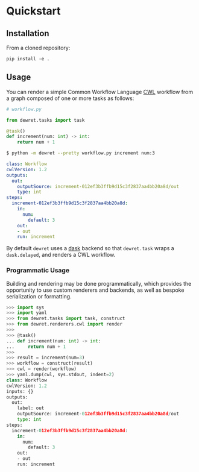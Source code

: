 # Quickstart

## Installation

From a cloned repository:

    pip install -e .

## Usage

You can render a simple Common Workflow Language [CWL](https://www.commonwl.org/) workflow from a graph composed of one or more tasks as follows:

```python
# workflow.py

from dewret.tasks import task

@task()
def increment(num: int) -> int:
    return num + 1
```

```sh
$ python -m dewret --pretty workflow.py increment num:3
```

```yaml
class: Workflow
cwlVersion: 1.2
outputs:
  out:
    outputSource: increment-012ef3b3ffb9d15c3f2837aa4bb20a8d/out
    type: int
steps:
  increment-012ef3b3ffb9d15c3f2837aa4bb20a8d:
    in:
      num:
        default: 3
    out:
    - out
    run: increment
```

By default `dewret` uses a [dask](https://www.dask.org/) backend so that `dewret.task` wraps a `dask.delayed`, and renders a CWL workflow. 


### Programmatic Usage

Building and rendering may be done programmatically,
which provides the opportunity to use custom renderers
and backends, as well as bespoke serialization or formatting.

```python
>>> import sys
>>> import yaml
>>> from dewret.tasks import task, construct
>>> from dewret.renderers.cwl import render
>>> 
>>> @task()
... def increment(num: int) -> int:
...     return num + 1
>>>
>>> result = increment(num=3)
>>> workflow = construct(result)
>>> cwl = render(workflow)
>>> yaml.dump(cwl, sys.stdout, indent=2)
class: Workflow
cwlVersion: 1.2
inputs: {}
outputs:
  out:
    label: out
    outputSource: increment-012ef3b3ffb9d15c3f2837aa4bb20a8d/out
    type: int
steps:
  increment-012ef3b3ffb9d15c3f2837aa4bb20a8d:
    in:
      num:
        default: 3
    out:
    - out
    run: increment

```
